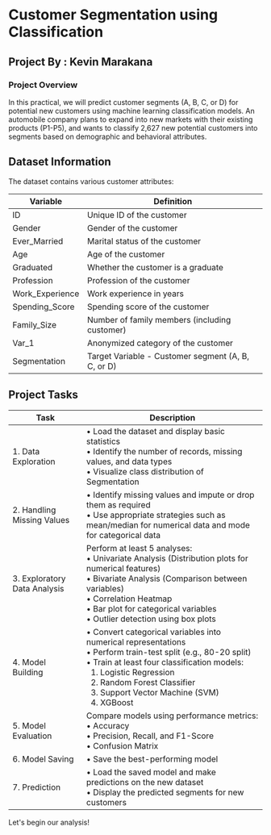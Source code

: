 # Customer Segmentation using Classification

## Project By : Kevin Marakana

### Project Overview
In this practical, we will predict customer segments (A, B, C, or D) for potential new customers using machine learning classification models. An automobile company plans to expand into new markets with their existing products (P1-P5), and wants to classify 2,627 new potential customers into segments based on demographic and behavioral attributes.

## Dataset Information
The dataset contains various customer attributes:

| Variable | Definition |
|----------|------------|
| ID | Unique ID of the customer |
| Gender | Gender of the customer |
| Ever_Married | Marital status of the customer |
| Age | Age of the customer |
| Graduated | Whether the customer is a graduate |
| Profession | Profession of the customer |
| Work_Experience | Work experience in years |
| Spending_Score | Spending score of the customer |
| Family_Size | Number of family members (including customer) |
| Var_1 | Anonymized category of the customer |
| Segmentation | Target Variable - Customer segment (A, B, C, or D) |

## Project Tasks

| Task | Description |
|------|-------------|
| 1. Data Exploration | • Load the dataset and display basic statistics<br>• Identify the number of records, missing values, and data types<br>• Visualize class distribution of Segmentation |
| 2. Handling Missing Values | • Identify missing values and impute or drop them as required<br>• Use appropriate strategies such as mean/median for numerical data and mode for categorical data |
| 3. Exploratory Data Analysis | Perform at least 5 analyses:<br>• Univariate Analysis (Distribution plots for numerical features)<br>• Bivariate Analysis (Comparison between variables)<br>• Correlation Heatmap<br>• Bar plot for categorical variables<br>• Outlier detection using box plots |
| 4. Model Building | • Convert categorical variables into numerical representations<br>• Perform train-test split (e.g., 80-20 split)<br>• Train at least four classification models:<br>&nbsp;&nbsp;1. Logistic Regression<br>&nbsp;&nbsp;2. Random Forest Classifier<br>&nbsp;&nbsp;3. Support Vector Machine (SVM)<br>&nbsp;&nbsp;4. XGBoost |
| 5. Model Evaluation | Compare models using performance metrics:<br>• Accuracy<br>• Precision, Recall, and F1-Score<br>• Confusion Matrix |
| 6. Model Saving | • Save the best-performing model |
| 7. Prediction | • Load the saved model and make predictions on the new dataset<br>• Display the predicted segments for new customers |

Let's begin our analysis!
